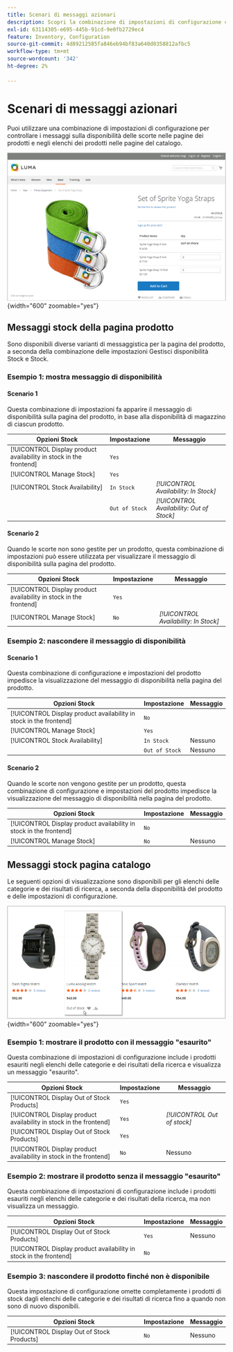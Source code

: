 ```yaml
---
title: Scenari di messaggi azionari
description: Scopri la combinazione di impostazioni di configurazione che controllano i messaggi sulla disponibilità delle scorte nelle pagine dei prodotti e negli elenchi dei prodotti nelle pagine dei cataloghi.
exl-id: 63114305-e695-445b-91cd-9e0fb2729ec4
feature: Inventory, Configuration
source-git-commit: 4d89212585fa846eb94bf83a640d0358812afbc5
workflow-type: tm+mt
source-wordcount: '342'
ht-degree: 2%

---
```


# Scenari di messaggi azionari

Puoi utilizzare una combinazione di impostazioni di configurazione per controllare i messaggi sulla disponibilità delle scorte nelle pagine dei prodotti e negli elenchi dei prodotti nelle pagine del catalogo.

![Prodotto raggruppato con messaggio &quot;esaurito&quot;](assets/storefront-out-of-stock-message.png){width="600" zoomable="yes"}

## Messaggi stock della pagina prodotto

Sono disponibili diverse varianti di messaggistica per la pagina del prodotto, a seconda della combinazione delle impostazioni Gestisci disponibilità Stock e Stock.

### Esempio 1: mostra messaggio di disponibilità

#### Scenario 1

Questa combinazione di impostazioni fa apparire il messaggio di disponibilità sulla pagina del prodotto, in base alla disponibilità di magazzino di ciascun prodotto.

| Opzioni Stock | Impostazione | Messaggio |
|--|--|--|
| [!UICONTROL Display product availability in stock in the frontend] | `Yes` | |
| [!UICONTROL Manage Stock] | `Yes` | |
| [!UICONTROL Stock Availability] | `In Stock` | _[!UICONTROL Availability: In Stock]_ |
| | `Out of Stock` | _[!UICONTROL Availability: Out of Stock]_ |

#### Scenario 2

Quando le scorte non sono gestite per un prodotto, questa combinazione di impostazioni può essere utilizzata per visualizzare il messaggio di disponibilità sulla pagina del prodotto.

| Opzioni Stock | Impostazione | Messaggio |
|--|--|--|
| [!UICONTROL Display product availability in stock in the frontend] | `Yes` |  |
| [!UICONTROL Manage Stock] | `No` | _[!UICONTROL Availability: In Stock]_ |

### Esempio 2: nascondere il messaggio di disponibilità

#### Scenario 1

Questa combinazione di configurazione e impostazioni del prodotto impedisce la visualizzazione del messaggio di disponibilità nella pagina del prodotto.

| Opzioni Stock | Impostazione | Messaggio |
|--|--|--|
| [!UICONTROL Display product availability in stock in the frontend] | `No` |  |
| [!UICONTROL Manage Stock] | `Yes` |  |
| [!UICONTROL Stock Availability] | `In Stock` | Nessuno |
|  | `Out of Stock` | Nessuno |

#### Scenario 2

Quando le scorte non vengono gestite per un prodotto, questa combinazione di configurazione e impostazioni del prodotto impedisce la visualizzazione del messaggio di disponibilità nella pagina del prodotto.

| Opzioni Stock | Impostazione | Messaggio |
|--|--|--|
| [!UICONTROL Display product availability in stock in the frontend] | `No` |  |
| [!UICONTROL Manage Stock] | `No` | Nessuno |

## Messaggi stock pagina catalogo

Le seguenti opzioni di visualizzazione sono disponibili per gli elenchi delle categorie e dei risultati di ricerca, a seconda della disponibilità del prodotto e delle impostazioni di configurazione.

![Messaggio esaurito sulla pagina della categoria](assets/storefront-out-of-stock-catalog-page.png){width="600" zoomable="yes"}

### Esempio 1: mostrare il prodotto con il messaggio &quot;esaurito&quot;

Questa combinazione di impostazioni di configurazione include i prodotti esauriti negli elenchi delle categorie e dei risultati della ricerca e visualizza un messaggio &quot;esaurito&quot;.

| Opzioni Stock | Impostazione | Messaggio |
|--|--|--|
| [!UICONTROL Display Out of Stock Products] | `Yes` |  |
| [!UICONTROL Display product availability in stock in the frontend] | `Yes` | _[!UICONTROL Out of stock]_ |
| [!UICONTROL Display Out of Stock Products] | `Yes` |  |
| [!UICONTROL Display product availability in stock in the frontend] | `No` | Nessuno |

### Esempio 2: mostrare il prodotto senza il messaggio &quot;esaurito&quot;

Questa combinazione di impostazioni di configurazione include i prodotti esauriti negli elenchi delle categorie e dei risultati della ricerca, ma non visualizza un messaggio.

| Opzioni Stock | Impostazione | Messaggio |
|--|--|--|
| [!UICONTROL Display Out of Stock Products] | `Yes` | Nessuno |
| [!UICONTROL Display product availability in stock in the frontend] | `No` |  |

### Esempio 3: nascondere il prodotto finché non è disponibile

Questa impostazione di configurazione omette completamente i prodotti di stock dagli elenchi delle categorie e dei risultati di ricerca fino a quando non sono di nuovo disponibili.

| Opzioni Stock | Impostazione | Messaggio |
|--|--|--|
| [!UICONTROL Display Out of Stock Products] | `No` | Nessuno |
